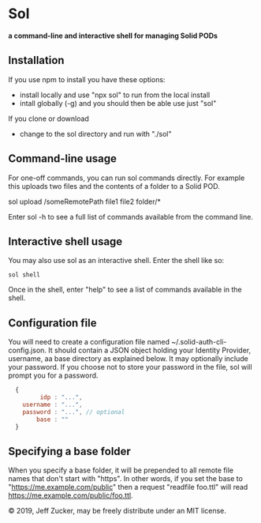 # Sol

**a command-line and interactive shell for managing Solid PODs**

## Installation

If you use npm to install you have these options:

   * install locally and use "npx sol" to run from the local install
   * intall globally (-g) and you should then be able  use just "sol"

If you clone or download

   * change to the sol directory and run with "./sol"

## Command-line usage

For one-off commands, you can run sol commands directly. For example this
uploads two files and the contents of a folder to a Solid POD.

   sol upload /someRemotePath file1 file2 folder/*

Enter sol -h to see a full list of commands available from the command line.

## Interactive shell usage

You may also use sol as an interactive shell.  Enter the shell like so:

    sol shell

Once in the shell, enter "help" to see a list of commands available in the shell.

## Configuration file

You will need to create a configuration file named ~/.solid-auth-cli-config.json.  It should contain a JSON object holding your Identity Provider, username, aa base directory as explained below.  It may optionally include your password.  If you choose not to store your password in the file, sol will prompt you for a password.

```javascript
  {
         idp : "...",
    username : "...",
    password : "...", // optional
        base : ""
  }
```

## Specifying a base folder

When you specify a base folder, it will be prepended to all remote file names
that don't start with "https".  In other words, if you set the base to 
"https://me.example.com/public" then a request "readfile foo.ttl"
will read https://me.example.com/public/foo.ttl.

&copy; 2019, Jeff Zucker, may be freely distribute under an MIT license.

